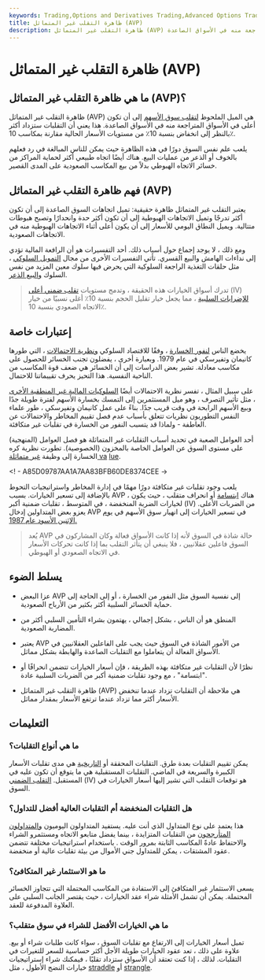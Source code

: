 ```yaml
---
keywords: Trading,Options and Derivatives Trading,Advanced Options Trading Concepts,Options and Derivatives,Advanced Concepts
title: ظاهرة التقلب غير المتماثل (AVP)
description: ظاهرة التقلب غير المتماثل (AVP) هي الميل الملحوظ لتقلب سوق الأسهم إلى أن تكون أعلى في الأسواق المتراجعة منه في الأسواق الصاعدة.
---
```


# ظاهرة التقلب غير المتماثل (AVP)
## ما هي ظاهرة التقلب غير المتماثل (AVP)؟

ظاهرة التقلب غير المتماثل (AVP) هي الميل الملحوظ [لتقلب سوق الأسهم](/volatility) إلى أن تكون أعلى في الأسواق المتراجعة منه في الأسواق الصاعدة. هذا يعني أن التقلبات ستزداد أكثر بالنظر إلى انخفاض بنسبة 10٪ من مستويات الأسعار الحالية مقارنة بمكاسب 10٪.

يلعب علم نفس السوق دورًا في هذه الظاهرة حيث يمكن للناس المبالغة في رد فعلهم بالخوف أو الذعر من عمليات البيع. هناك أيضًا اتجاه طبيعي أكثر لحماية المراكز من خسائر الاتجاه الهبوطي بدلاً من بيع المكاسب الصعودية على المدى القصير.

## فهم ظاهرة التقلب غير المتماثل (AVP)

يعتبر التقلب غير المتماثل ظاهرة حقيقية: تميل اتجاهات السوق الصاعدة إلى أن تكون أكثر تدرجًا وتميل الاتجاهات الهبوطية إلى أن تكون أكثر حدة وانحدارًا وتصبح هبوطات متتالية. ويميل النطاق اليومي للأسعار إلى أن يكون أعلى أثناء الاتجاهات الهبوطية منه في الاتجاهات الصعودية.

ومع ذلك ، لا يوجد إجماع حول أسباب ذلك. أحد التفسيرات هو أن الرافعة المالية تؤدي إلى نداءات الهامش والبيع القسري. تأتي التفسيرات الأخرى من مجال [التمويل السلوكي](/behavioralfinance) ، مثل حلقات التغذية الراجعة السلوكية التي يحرض فيها سلوك معين المزيد من نفس السلوك [والبيع الذعر](/panicselling).

> تدرك أسواق الخيارات هذه الحقيقة ، وتدمج مستويات [تقلب ضمني أعلى](/iv) (IV) [للإضرابات السلبية](/strikeprice) ، مما يجعل خيار تقليل الحجم بنسبة 10٪ أغلى نسبيًا من خيار الاتجاه الصعودي بنسبة 10٪.

>

## إعتبارات خاصة

يخضع الناس [لنفور الخسارة](/loss-psychology) ، وفقًا للاقتصاد السلوكي [ونظرية الاحتمالات](/prospecttheory) ، التي طورها كانيمان وتفيرسكي في عام 1979. وبعبارة أخرى ، يفضلون تجنب الخسائر للحصول على مكاسب معادلة. تشير بعض الدراسات إلى أن الخسائر هي ضعف قوة المكاسب من الناحية النفسية. هذا التحيز يحرف تقييماتنا للاحتمال.

على سبيل المثال ، تفسر نظرية الاحتمالات أيضًا [السلوكيات المالية غير المنطقية الأخرى](/prospecttheory) ، مثل تأثير التصرف ، وهو ميل المستثمرين إلى التمسك بخسارة الأسهم لفترة طويلة جدًا وبيع الأسهم الرابحة في وقت قريب جدًا. بناءً على عمل كانيمان وتفيرسكي ، طور علماء النفس التطوريون نظريات تتعلق بأسباب عدم فصل تقييم المخاطر والاحتمالات عن العاطفة - ولماذا قد يتسبب النفور من الخسارة في تقلبات غير متكافئة.

أحد العوامل الصعبة في تحديد أسباب التقلبات غير المتماثلة هو فصل العوامل (المنهجية) على مستوى السوق عن العوامل الخاصة بالمخزون (الخصوصية). تطورت نظرية كره الخسارة إلى وظيفة [غير متماثلة va](/prospecttheory) [lue](/prospecttheory).

<! - A85D09787AA1A7AA83BFB60DE8374CEE ->

يلعب وجود تقلبات غير متكافئة دورًا مهمًا في إدارة المخاطر واستراتيجيات التحوط بالإضافة إلى تسعير الخيارات. بسبب AVP ، هناك [ابتسامة](/volatilitysmile) أو انحراف متقلب ، حيث يكون لخيارات الضربة المنخفضة ، في المتوسط ، تقلبات ضمنية أكبر (IV) من الضربات الأعلى. يعزو بعض المتداولين إدخال AVP في تسعير الخيارات إلى انهيار سوق الأسهم في [يوم الإثنين الأسود عام 1987.](/blackmonday)

> يُعد AVP حالة شاذة في السوق لأنه إذا كانت الأسواق فعالة وكان المشاركون في السوق فاعلين عقلانيين ، فلا ينبغي أن يتأثر التقلب بما إذا كانت تحركات الأسعار في الاتجاه الصعودي أو الهبوطي.

>

## يسلط الضوء

- عزا البعض AVP إلى نفسية السوق مثل النفور من الخسارة ، أو إلى الحاجة إلى حماية الخسائر السلبية أكثر بكثير من الأرباح الصعودية.

- المنطق هو أن الناس ، بشكل إجمالي ، يهتمون بشراء التأمين السلبي أكثر من المضاربة الصعودية.

- يعتبر AVP من الأمور الشاذة في السوق حيث يجب على الفاعلين العقلانيين في الأسواق الفعالة أن يتعاملوا مع التقلبات الصاعدة والهابطة بشكل مماثل.

- نظرًا لأن التقلبات غير متكافئة بهذه الطريقة ، فإن أسعار الخيارات تتضمن انحرافًا أو "ابتسامة" ، مع وجود تقلبات ضمنية أكبر من الضربات السلبية عادة.

- ظاهرة التقلب غير المتماثل (AVP) هي ملاحظة أن التقلبات تزداد عندما تنخفض الأسعار أكثر مما تزداد عندما ترتفع الأسعار بمقدار مماثل.

## التعليمات

### ما هي أنواع التقلبات؟

يمكن تقييم التقلبات بعدة طرق. التقلبات المحققة أو [التاريخية](/historicalvolatility) هي مدى تقلبات الأسعار الكبيرة والسريعة في الماضي. التقلبات المستقبلية هي ما يتوقع أن تكون عليه في المستقبل. [التقلب الضمني](/iv) (IV) هو توقعات التقلب التي تشير إليها أسعار الخيارات في السوق.

### هل التقلبات المنخفضة أم التقلبات العالية أفضل للتداول؟

هذا يعتمد على نوع المتداول الذي أنت عليه. يستفيد المتداولون اليوميون [والمتداولون](/daytrader) [المتأرجحون](/swingtrading) من التقلبات المتزايدة ، بينما يفضل متابعو الاتجاه ومستثمرو الشراء والاحتفاظ عادةً المكاسب الثابتة بمرور الوقت . باستخدام استراتيجيات مختلفة تتضمن عقود المشتقات ، يمكن للمتداول جني الأموال من بيئة تقلبات عالية أو منخفضة.

### ما هو الاستثمار غير المتكافئ؟

يسعى الاستثمار غير المتكافئ إلى الاستفادة من المكاسب المحتملة التي تتجاوز الخسائر المحتملة. يمكن أن تشمل الأمثلة شراء عقد الخيارات ، حيث يقتصر الجانب السلبي على العلاوة المدفوعة للعقد.

### ما هي الخيارات الأفضل للشراء في سوق متقلب؟

تميل أسعار الخيارات إلى الارتفاع مع تقلبات السوق ، سواء كانت طلبات شراء أو بيع. علاوة على ذلك ، تعد عقود الخيارات طويلة الأجل أكثر حساسية للسعر للتغيرات في التقلبات. لذلك ، إذا كنت تعتقد أن الأسواق ستزداد تقلبًا ، فيمكنك شراء إستراتيجيات خيارات النضج الأطول ، مثل [straddle](/longstraddle) أو [strangle](/strangle).

